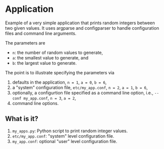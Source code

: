 # Application

Example of a very simple application that prints random integers between
two given values.  It uses argparse and configparser to handle configuration
files and command line arguments.

The parameters are
* `n`: the number of random values to generate,
* `a`: the smallest value to generate, and
* `b`: the largest value to generate.

The point is to illustrate specifying the parameters via
1. defaults in the application,  `n = 1`, `a = 0`, `b = 6`,
1. a "system" configuration file, `etc/my_app.conf`, `n = 2`, `a = 1`, `b = 6`,
1. optionally, a configurtion file specified as a command line option, i.e.,
   `--conf my_app.conf`, `n = 3`, `a = 2`,
1. command line options.

## What is it?
1. `my_apps.py`: Python script to print random integer values.
1. `etc/my_app.conf`: "system" level configuration file.
1. `my_app.conf`: optional "user" level configuration file.
